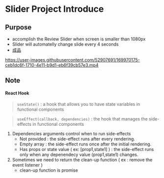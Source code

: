 # Slider Project Introduce
##  Purpose
  * accomplish the Review Slider when screen is smaller than 1080px
  * Slider will automatelly change slide every 4 seconds 
  * [成品](https://01-slider.netlify.app/)

https://user-images.githubusercontent.com/52907691/169970175-ceb1dc6f-1710-4e11-b9d1-eb6f39cb57e3.mp4



## Note
#### React Hook
  >  `useState()` : a hook that allows you to have state variables in functional components

  >  `useEffect(callback, dependencies)` :  the hook that manages the side-effects in functional components
  
  1. Dependencies arguments control when to run side-effects
     + Not provided : the side-effect runs after every rendering.
     + Empty array : the side-effect runs once after the initial rendering.
     + Has props or state value ( ex: [prop1,state1] ) : the side-effect runs only when any depenendecy value (prop1,state1) changes.
  3. Sometimes we need to return the clean-up function ( ex : remove the event listener )
     * clean-up function is promise
    
